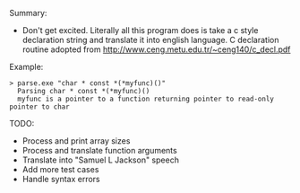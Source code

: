 Summary:
 * Don't get excited. Literally all this program does is take a c style declaration string and translate it into english language. C declaration routine adopted from http://www.ceng.metu.edu.tr/~ceng140/c_decl.pdf

Example:
```
> parse.exe "char * const *(*myfunc)()"
  Parsing char * const *(*myfunc)()
  myfunc is a pointer to a function returning pointer to read-only pointer to char
```

TODO:
 * Process and print array sizes
 * Process and translate function arguments
 * Translate into "Samuel L Jackson" speech
 * Add more test cases
 * Handle syntax errors
